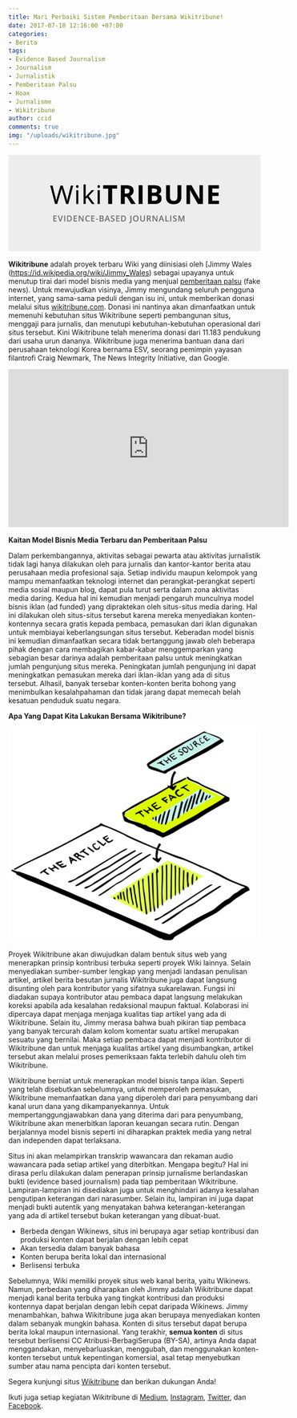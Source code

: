 ```yaml
---
title: Mari Perbaiki Sistem Pemberitaan Bersama Wikitribune!
date: 2017-07-10 12:16:00 +07:00
categories:
- Berita
tags:
- Evidence Based Journalism
- Journalism
- Jurnalistik
- Pemberitaan Palsu
- Hoax
- Jurnalisme
- Wikitribune
author: ccid
comments: true
img: "/uploads/wikitribune.jpg"
---
```


![wikitribune.jpg](/uploads/wikitribune.jpg)

**Wikitribune** adalah proyek terbaru Wiki yang diinisiasi oleh [Jimmy Wales (https://id.wikipedia.org/wiki/Jimmy_Wales) sebagai upayanya untuk menutup tirai dari model bisnis media yang menjual [pemberitaan palsu](https://id.wikipedia.org/wiki/Pemberitaan_palsu) (fake news). Untuk mewujudkan visinya, Jimmy mengundang seluruh pengguna internet, yang sama-sama peduli dengan isu ini, untuk memberikan donasi melalui situs [wikitribune.com](https://www.wikitribune.com/). Donasi ini nantinya akan dimanfaatkan untuk memenuhi kebutuhan situs Wikitribune seperti pembangunan situs, menggaji para jurnalis, dan menutupi kebutuhan-kebutuhan operasional dari situs tersebut. Kini Wikitribune telah menerima donasi dari 11.183 pendukung dari usaha urun dananya. Wikitribune juga menerima bantuan dana dari perusahaan teknologi Korea bernama ESV, seorang pemimpin yayasan filantrofi Craig Newmark, The News Integrity Initiative, dan Google.

<div class="embed-responsive embed-responsive-16by9"><iframe width="560" height="315" src="https://www.youtube.com/embed/N6GNv9DTOmI" frameborder="0" allowfullscreen></iframe></div>

**Kaitan Model Bisnis Media Terbaru dan Pemberitaan Palsu**

Dalam perkembangannya, aktivitas sebagai pewarta atau aktivitas jurnalistik tidak lagi hanya dilakukan oleh para jurnalis dan kantor-kantor berita atau perusahaan media profesional saja. Setiap individu maupun kelompok yang mampu memanfaatkan teknologi internet dan perangkat-perangkat seperti media sosial maupun blog, dapat pula turut serta dalam zona aktivitas media daring. Kedua hal ini kemudian menjadi pengaruh munculnya model bisnis iklan (ad funded) yang dipraktekan oleh situs-situs media daring. Hal ini dilakukan oleh situs-situs tersebut karena mereka menyediakan konten-kontennya secara gratis kepada pembaca, pemasukan dari iklan digunakan untuk membiayai keberlangsungan situs tersebut. Keberadan model bisnis ini kemudian dimanfaatkan secara tidak bertanggung jawab oleh beberapa pihak dengan cara membagikan kabar-kabar menggemparkan yang sebagian besar darinya adalah pemberitaan palsu untuk meningkatkan jumlah pengunjung situs mereka. Peningkatan jumlah pengunjung ini dapat meningkatkan pemasukan mereka dari iklan-iklan yang ada di situs tersebut. Alhasil, banyak tersebar konten-konten berita bohong yang menimbulkan kesalahpahaman dan tidak jarang dapat memecah belah kesatuan penduduk suatu negara.

**Apa Yang Dapat Kita Lakukan Bersama Wikitribune?**

![article-illustration.jpg](/uploads/article-illustration.jpg)

Proyek Wikitribune akan diwujudkan dalam bentuk situs web yang menerapkan prinsip kontribusi terbuka seperti proyek Wiki lainnya. Selain menyediakan sumber-sumber lengkap yang menjadi landasan penulisan artikel, artikel berita besutan jurnalis Wikitribune juga dapat langsung disunting oleh para kontributor yang sifatnya sukarelawan. Fungsi ini diadakan supaya kontributor atau pembaca dapat langsung melakukan koreksi apabila ada kesalahan redaksional maupun faktual. Kolaborasi ini dipercaya dapat menjaga menjaga kualitas tiap artikel yang ada di Wikitribune. Selain itu, Jimmy merasa bahwa buah pikiran tiap pembaca yang banyak tercurah dalam kolom komentar suatu artikel merupakan sesuatu yang bernilai. Maka setiap pembaca dapat menjadi kontributor di Wikitribune dan untuk menjaga kualitas artikel yang disumbangkan, artikel tersebut akan melalui proses pemeriksaan fakta terlebih dahulu oleh tim Wikitribune.

Wikitribune berniat untuk menerapkan model bisnis tanpa iklan. Seperti yang telah disebutkan sebelumnya, untuk memperoleh pemasukan, Wikitribune memanfaatkan dana yang diperoleh dari para penyumbang dari kanal urun dana yang dikampanyekannya. Untuk mempertanggungjawabkan dana yang diterima dari para penyumbang, Wikitribune akan menerbitkan laporan keuangan secara rutin. Dengan berjalannya model bisnis seperti ini diharapkan praktek media yang netral dan independen dapat terlaksana.

Situs ini akan melampirkan transkrip wawancara dan rekaman audio wawancara pada setiap artikel yang diterbitkan. Mengapa begitu? Hal ini dirasa perlu dilakukan dalam penerapan prinsip jurnalisme berlandaskan bukti (evidence based journalism) pada tiap pemberitaan Wikitribune. Lampiran-lampiran ini disediakan juga untuk menghindari adanya kesalahan pengutipan keterangan dari narasumber. Selain itu, lampiran ini juga dapat menjadi bukti autentik yang menyatakan bahwa keterangan-keterangan yang ada di artikel tersebut bukan keterangan yang dibuat-buat.

- Berbeda dengan Wikinews, situs ini berupaya agar setiap kontribusi dan produksi konten dapat berjalan dengan lebih cepat
- Akan tersedia dalam banyak bahasa
- Konten berupa berita lokal dan internasional
- Berlisensi terbuka

Sebelumnya, Wiki memiliki proyek situs web kanal berita, yaitu Wikinews. Namun, perbedaan yang diharapkan oleh Jimmy adalah Wikitribune dapat menjadi kanal berita terbuka yang tingkat kontribusi dan produksi kontennya dapat berjalan dengan lebih cepat daripada Wikinews. Jimmy menambahkan, bahwa Wikitribune juga akan berupaya menyediakan konten dalam sebanyak mungkin bahasa. Konten di situs tersebut dapat berupa berita lokal maupun internasional. Yang terakhir, **semua konten** di situs tersebut berlisensi CC Atribusi-BerbagiSerupa (BY-SA), artinya Anda dapat menggandakan, menyebarluaskan, menggubah, dan menggunakan konten-konten tersebut untuk kepentingan komersial, asal tetap menyebutkan sumber atau nama pencipta dari konten tersebut.

Segera kunjungi situs [Wikitribune](https://www.wikitribune.com/) dan berikan dukungan Anda!

Ikuti juga setiap kegiatan Wikitribune di [Medium](https://medium.com/@wikitribune), [Instagram](https://www.instagram.com/wikitribuneofficial/), [Twitter](https://twitter.com/wikitribune), dan [Facebook](https://www.facebook.com/WikiTribune).